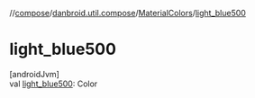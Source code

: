 //[compose](../../../index.md)/[danbroid.util.compose](../index.md)/[MaterialColors](index.md)/[light_blue500](light_blue500.md)

# light_blue500

[androidJvm]\
val [light_blue500](light_blue500.md): Color
